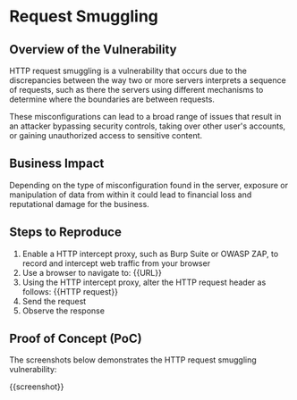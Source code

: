 # Request Smuggling

## Overview of the Vulnerability

HTTP request smuggling is a vulnerability that occurs due to the discrepancies between the way two or more servers interprets a sequence of requests, such as there the servers using different mechanisms to determine where the boundaries are between requests.

These misconfigurations can lead to a broad range of issues that result in an attacker bypassing security controls, taking over other user's accounts, or gaining unauthorized access to sensitive content.

## Business Impact

Depending on the type of misconfiguration found in the server, exposure or manipulation of data from within it could lead to financial loss and reputational damage for the business.

## Steps to Reproduce

1. Enable a HTTP intercept proxy, such as Burp Suite or OWASP ZAP, to record and intercept web traffic from your browser
1. Use a browser to navigate to: {{URL}}
1. Using the HTTP intercept proxy, alter the HTTP request header as follows: {{HTTP request}}
1. Send the request
1. Observe the response

## Proof of Concept (PoC)

The screenshots below demonstrates the HTTP request smuggling vulnerability:

{{screenshot}}

